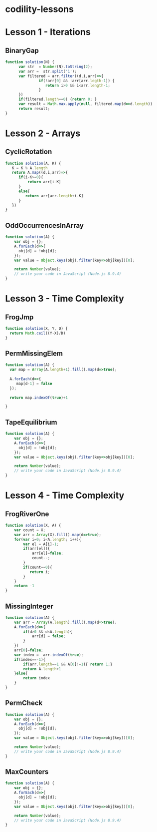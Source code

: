 # codility-lessons


# Lesson 1 - Iterations

## BinaryGap
```javascript
function solution(N) {
      var str  = Number(N).toString(2);
      var arr =  str.split('1');
      var filtered = arr.filter((d,i,arr)=>{
               if(!arr[0] && !arr[arr.legth-1]) {
                  return i>0 && i<arr.length-1;
               }
      })
      if(filtered.length==0) {return 0; }
      var result = Math.max.apply(null, filtered.map(d=>d.length))
      return result;
}
```


# Lesson 2 - Arrays

## CyclicRotation

```javascript
function solution(A, K) {
   K = K % A.length
   return A.map((d,i,arr)=>{
      if(i-K>=0){
          return arr[i-K]
      }
      else{
         return arr[arr.length+i-K]
      }
   })
}
```

## OddOccurrencesInArray
```javascript
function solution(A) {
    var obj = {};
    A.forEach(d=>{
      obj[d] = !obj[d]; 
    });
    var value = Object.keys(obj).filter(key=>obj[key])[0];

    return Number(value);
    // write your code in JavaScript (Node.js 8.9.4)
}
```



# Lesson 3 - Time Complexity

## FrogJmp


```javascript
function solution(X, Y, D) {
  return Math.ceil((Y-X)/D)
}
```

## PermMissingElem

```javascript
function solution(A) {
  var map = Array(A.length+1).fill().map(d=>true);
  
  A.forEach(d=>{
     map[d-1] = false
  });
  
  return map.indexOf(true)+1

}
```


## TapeEquilibrium


```javascript
function solution(A) {
    var obj = {};
    A.forEach(d=>{
      obj[d] = !obj[d]; 
    });
    var value = Object.keys(obj).filter(key=>obj[key])[0];

    return Number(value);
    // write your code in JavaScript (Node.js 8.9.4)
}
```



# Lesson 4 - Time Complexity

## FrogRiverOne


```javascript
function solution(X, A) {
    var count = X;
    var arr = Array(X).fill().map(d=>true);
    for(var i=0; i<A.length; i++){
        var el = A[i]-1;
        if(arr[el]){
            arr[el]=false;
            count--;
        }
        if(count==0){
           return i;
        }
    }
    return -1
}
```

## MissingInteger


```javascript
function solution(A) {
    var arr = Array(A.length).fill().map(d=>true);
    A.forEach(d=>{
        if(d>0 && d<A.length){
            arr[d] = false;
        }
    })
    arr[0]=false;
    var index =  arr.indexOf(true);
    if(index==-1){
        if(arr.length==1 && A[0]!=1){ return 1;}
        return A.length+1
    }else{
        return index
    }
}
```


## PermCheck



```javascript
function solution(A) {
    var obj = {};
    A.forEach(d=>{
      obj[d] = !obj[d]; 
    });
    var value = Object.keys(obj).filter(key=>obj[key])[0];

    return Number(value);
    // write your code in JavaScript (Node.js 8.9.4)
}
```

## MaxCounters



```javascript
function solution(A) {
    var obj = {};
    A.forEach(d=>{
      obj[d] = !obj[d]; 
    });
    var value = Object.keys(obj).filter(key=>obj[key])[0];

    return Number(value);
    // write your code in JavaScript (Node.js 8.9.4)
}
```
